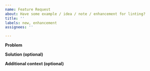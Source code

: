 ```yaml
---
name: Feature Request
about: Have some example / idea / note / enhancement for linting?
title: ''
labels: new, enhancement
assignees: ''

---
```


<!-- ✨ Thanks for feature suggesting! ➡️ Please don't ignore this template -->

**Problem** <!-- or **Note**-->
<!-- Describe related problem (or just note), if you have
A clear and concise description of what the problem is. Ex. I'm always frustrated when [...] -->

**Solution (optional)**
<!-- Describe desired solution
A clear and concise description of what you want to happen. -->

**Additional context (optional)**
<!-- Add any other context or screenshots about the feature request here, maybe - alternatives you've considered. -->
